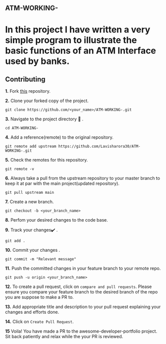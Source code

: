 ## ATM-WORKING-
# In this project I have written a very simple program to illustrate the basic  functions of an ATM Interface used by banks.


## Contributing

**1.**  Fork [this](https://github.com//ATM-WORKING-) repository.

**2.**  Clone your forked copy of the project.

```
git clone https://github.com/<your_name>/ATM-WORKING-.git
```

**3.** Navigate to the project directory :file_folder: .

```
cd ATM-WORKING-

```

**4.** Add a reference(remote) to the original repository.

```
git remote add upstream https://github.com/Lavisharora30/ATM-WORKING-.git
```

**5.** Check the remotes for this repository.
```
git remote -v
```

**6.** Always take a pull from the upstream repository to your master branch to keep it at par with the main project(updated repository).

```
git pull upstream main
```

**7.** Create a new branch.

```
git checkout -b <your_branch_name>
```

**8.** Perfom your desired changes to the code base.


**9.** Track your changes:heavy_check_mark: .

```
git add . 
```

**10.** Commit your changes .

```
git commit -m "Relevant message"
```

**11.** Push the committed changes in your feature branch to your remote repo.
```
git push -u origin <your_branch_name>
```

**12.** To create a pull request, click on `compare and pull requests`. Please ensure you compare your feature branch to the desired branch of the repo you are suppose to make a PR to.


**13.** Add appropriate title and description to your pull request explaining your changes and efforts done.


**14.** Click on `Create Pull Request`.


**15** Voila! You have made a PR to the awesome-developer-portfolio project. Sit back patiently and relax while the your PR is reviewed. 
